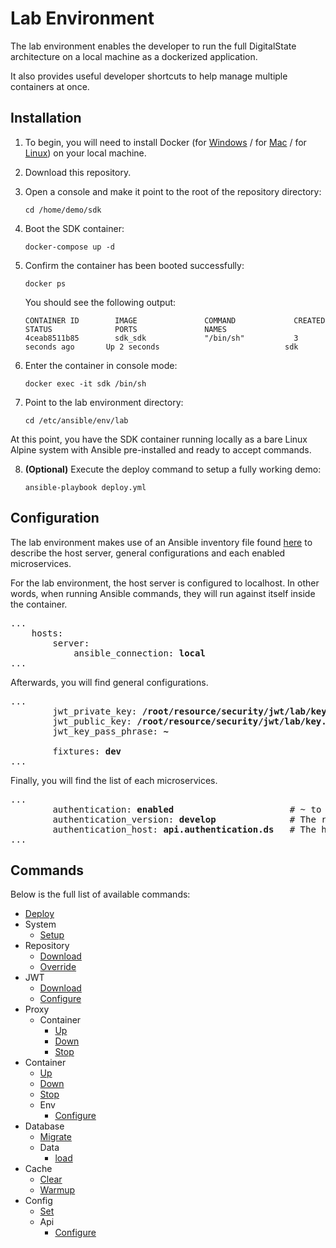 # Lab Environment

The lab environment enables the developer to run the full DigitalState architecture on a local machine as a dockerized application.

It also provides useful developer shortcuts to help manage multiple containers at once.

## Installation

1. To begin, you will need to install Docker (for [Windows](https://www.docker.com/docker-windows) / for [Mac](https://docs.docker.com/docker-for-mac) / for [Linux](https://docs.docker.com/engine/installation/#server)) on your local machine.

2. Download this repository.

3. Open a console and make it point to the root of the repository directory:

   ```
   cd /home/demo/sdk
   ```

4. Boot the SDK container:

   ```
   docker-compose up -d
   ```

5. Confirm the container has been booted successfully:

   ```
   docker ps
   ```
   
   You should see the following output:
   
   ```
   CONTAINER ID        IMAGE               COMMAND             CREATED             STATUS              PORTS               NAMES
   4ceab8511b85        sdk_sdk             "/bin/sh"           3 seconds ago       Up 2 seconds                            sdk
   ```

6. Enter the container in console mode:

   ```
   docker exec -it sdk /bin/sh
   ```

7. Point to the lab environment directory:

    ```
    cd /etc/ansible/env/lab
    ```

At this point, you have the SDK container running locally as a bare Linux Alpine system with Ansible pre-installed and ready to accept commands. 

8. **(Optional)** Execute the deploy command to setup a fully working demo:

    ```
    ansible-playbook deploy.yml
    ```

## Configuration

The lab environment makes use of an Ansible inventory file found [here](/sdk/ansible/env/lab/inventory.yml) to describe the host server, general configurations and each enabled microservices.

For the lab environment, the host server is configured to localhost. In other words, when running Ansible commands, they will run against itself inside the container.

<pre>
...
    hosts:
        server:
            ansible_connection: <b>local</b>
...
</pre>

Afterwards, you will find general configurations.

<pre>
...
        jwt_private_key: <b>/root/resource/security/jwt/lab/key</b>
        jwt_public_key: <b>/root/resource/security/jwt/lab/key.pub</b>
        jwt_key_pass_phrase: <b>~</b>

        fixtures: <b>dev</b>
...
</pre>

Finally, you will find the list of each microservices.

<pre>
...
        authentication: <b>enabled</b>                      # ~ to disable the microservice
        authentication_version: <b>develop</b>              # The repository branch to download
        authentication_host: <b>api.authentication.ds</b>   # The host name for the microservice
...
</pre>

## Commands

Below is the full list of available commands:

- [Deploy](deploy.md)
- System
    - [Setup](system/setup.md)
- Repository
    - [Download](repository/download.md)
    - [Override](repository/override.md)
- JWT
    - [Download](jwt/download.md)
    - [Configure](jwt/download.md)
- Proxy
    - Container
        - [Up](proxy/container/up.md)
        - [Down](proxy/container/down.md)
        - [Stop](proxy/container/stop.md)
- Container
    - [Up](container/up.md)
    - [Down](container/down.md)
    - [Stop](container/stop.md)
    - Env
        - [Configure](container/env/configure.md)
- Database
    - [Migrate](database/migrate.md)
    - Data
        - [load](database/data/load.md)
- Cache
    - [Clear](cache/clear.md)
    - [Warmup](cache/warmup.md)
- Config
    - [Set](config/set.md)
    - Api
        - [Configure](config/api/configure.md)
